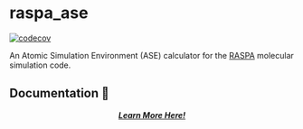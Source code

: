 # raspa_ase

[![codecov](https://codecov.io/gh/Quantum-Accelerators/raspa_ase/graph/badge.svg?token=id2iXIabYN)](https://codecov.io/gh/Quantum-Accelerators/raspa_ase)

An Atomic Simulation Environment (ASE) calculator for the [RASPA](https://github.com/iRASPA/RASPA2) molecular simulation code.

## Documentation 📖

<p align="center">
     <a href="https://quantum-accelerators.github.io/raspa_ase/"><b><i>Learn More Here!</i></b></a> 
</p>
